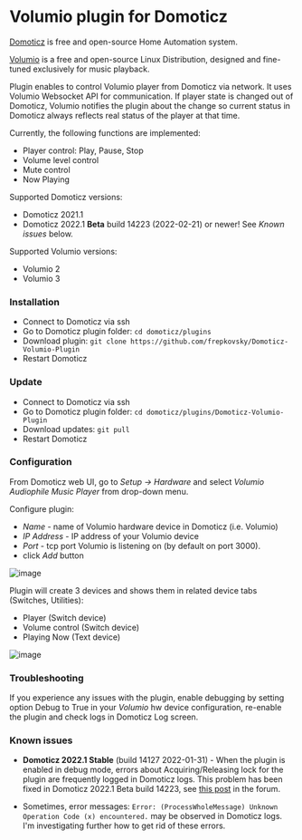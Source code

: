 # Volumio plugin for Domoticz

[Domoticz](https://www.domoticz.com) is free and open-source Home Automation system.

[Volumio](https://volumio.com) is a free and open-source Linux Distribution, designed and fine-tuned exclusively for music playback.

Plugin enables to control Volumio player from Domoticz via network. It uses Volumio Websocket API for communication. If player state is changed out of Domoticz, Volumio notifies the plugin about the change so current status in Domoticz always reflects real status of the player at that time.  

Currently, the following functions are implemented:
- Player control: Play, Pause, Stop
- Volume level control
- Mute control
- Now Playing

Supported Domoticz versions:
- Domoticz 2021.1
- Domoticz 2022.1 **Beta** build 14223 (2022-02-21) or newer! See _Known issues_ below.

Supported Volumio versions:
- Volumio 2
- Volumio 3

### Installation

- Connect to Domoticz via ssh 
- Go to Domoticz plugin folder: `cd domoticz/plugins`
- Download plugin: 
`git clone https://github.com/frepkovsky/Domoticz-Volumio-Plugin`
- Restart Domoticz

### Update

- Connect to Domoticz via ssh
- Go to Domoticz plugin folder: `cd domoticz/plugins/Domoticz-Volumio-Plugin`
- Download updates: `git pull`
- Restart Domoticz

### Configuration

From Domoticz web UI, go to _Setup -> Hardware_ and select _Volumio Audiophile Music Player_ from drop-down menu.

Configure plugin:

- _Name_ - name of Volumio hardware device in Domoticz (i.e. Volumio)
- _IP Address_ - IP address of your Volumio device
- _Port_ - tcp port Volumio is listening on (by default on port 3000).
- click _Add_ button

![image](https://user-images.githubusercontent.com/51033177/152552849-2dd3f0e0-edbb-4b17-bfad-9d7db4cdf39d.png)


Plugin will create 3 devices and shows them in related device tabs (Switches, Utilities):

- Player (Switch device)
- Volume control (Switch device)
- Playing Now (Text device)

![image](https://user-images.githubusercontent.com/51033177/152555243-0362b517-6920-4ba8-878b-31b31ecbb7f7.png)

### Troubleshooting

If you experience any issues with the plugin, enable debugging by setting option Debug to True in your _Volumio_ hw device configuration, re-enable the plugin and check logs in Domoticz Log screen.


### Known issues

- **Domoticz 2022.1 Stable** (build 14127 2022-01-31) - When the plugin is enabled in debug mode, errors about Acquiring/Releasing lock for the plugin are frequently logged in Domoticz logs. This problem has been fixed in Domoticz 2022.1 Beta build 14223, see [this post](https://www.domoticz.com/forum/viewtopic.php?t=38086) in the forum.

- Sometimes, error messages: `Error: (ProcessWholeMessage) Unknown Operation Code (x) encountered.` may be observed in Domoticz logs. I'm investigating further how to get rid of these errors.